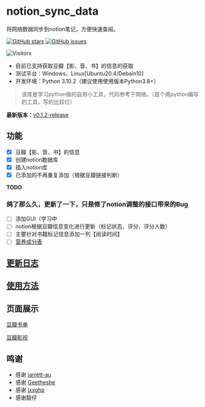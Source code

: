 # notion_sync_data
将网络数据同步到notion笔记，方便快速查阅。

[![GitHub stars](https://img.shields.io/github/stars/Qliangw/notion_sync_data?style=plastic)](https://github.com/Qliangw/notion_sync_data/stargazers)
[![GitHub issues](https://img.shields.io/github/issues/Qliangw/notion_sync_data?style=plastic)](https://github.com/Qliangw/notion_sync_data/issues)

![Visitors](https://api.visitorbadge.io/api/combined?path=https%3A%2F%2Fgithub.com%2FQliangw%2Fnotion_sync_data&label=visitors&labelColor=%235d5d5d&countColor=%23d9e3f0&style=plastic)

- 目前已支持获取豆瓣【影、音、书】的信息的获取
- 测试平台：Windows、Linux[Ubuntu20.4/Debain10]
- 开发环境：Python 3.10.2（建议使用使用版本Python3.8+）

> 该库是学习python做的自用小工具，代码参考于网络。（首个用python编写的工具，写的比较烂）



**最新版本：**[v0.1.2-release](https://github.com/Qliangw/notion_sync_data/releases/tag/v0.1.2-release)

## 功能

- [x] 豆瓣【影、音、书】的信息
- [x] 创建notion数据库
- [x] 插入notion库
- [x] 已添加的不再重复添加（根据豆瓣链接判断）

**TODO**

### 鸽了那么久，更新了一下，只是修了notion调整的接口带来的Bug 

- [ ] 添加GUI（学习中
- [ ] notion根据豆瓣信息变化进行更新（标记状态、评分、评分人数）
- [ ] 主要针对书籍标记信息添加一列【阅读时间】
- [ ] [营养成分表](https://www.tianapi.com/apiview/121)

## [更新日志](https://github.com/Qliangw/notion_sync_data/blob/main/CHANGELOG.rst)

## [使用方法](https://qliangw.notion.site/)

## 页面展示

[豆瓣书单](https://qliangw.notion.site/25dbf612997f43f4a2a7f2156a11d3ae?v=05ce09bfaaaa46058215b13ad4b60b0d)

[豆瓣影视](https://qliangw.notion.site/fe986bd915ac49a2a587db9da3ffb9db?v=d8acb239433b4c9da9c7ec6107c882c2)


## 鸣谢

- 感谢 [jarrett-au](https://github.com/jarrett-au/douban2noition)
- 感谢 [Geetheshe](https://github.com/Geetheshe/DoubanMovieListBackUpToNotion) 
- 感谢 [jxxghp](https://github.com/jxxghp/nas-tools)
- 感谢靓仔
